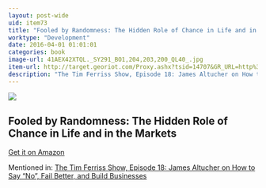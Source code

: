 ```yaml
---
layout: post-wide
uid: item73
title: "Fooled by Randomness: The Hidden Role of Chance in Life and in the Markets"
worktype: "Development"
date: 2016-04-01 01:01:01
categories: book
image-url: 41AEX42XTQL._SY291_BO1,204,203,200_QL40_.jpg
item-url: http://target.georiot.com/Proxy.ashx?tsid=14707&GR_URL=http%3A%2F%2Fwww.amazon.com%2FFooled-Randomness-Hidden-Markets-Incerto%2Fdp%2F0812975219%2F
description: "The Tim Ferriss Show, Episode 18: James Altucher on How to Say “No”, Fail Better, and Build Businesses"
---
```

<a href="http://target.georiot.com/Proxy.ashx?tsid=14707&GR_URL=http%3A%2F%2Fwww.amazon.com%2FFooled-Randomness-Hidden-Markets-Incerto%2Fdp%2F0812975219%2F" target="blank"><img src="../../../../img/thumbs/41AEX42XTQL._SY291_BO1,204,203,200_QL40_.jpg" class="prod-img"></a>
<h2>Fooled by Randomness: The Hidden Role of Chance in Life and in the Markets</h2>
<p><a href="http://target.georiot.com/Proxy.ashx?tsid=14707&GR_URL=http%3A%2F%2Fwww.amazon.com%2FFooled-Randomness-Hidden-Markets-Incerto%2Fdp%2F0812975219%2F" target="blank">Get it on Amazon</a><p>
<p>Mentioned in: <a href="http://fourhourworkweek.com/2014/07/11/james-altucher/" target="blank">The Tim Ferriss Show, Episode 18: James Altucher on How to Say “No”, Fail Better, and Build Businesses</a></p>
